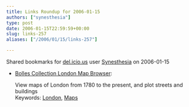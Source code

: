 ```yaml
---
title: Links Roundup for 2006-01-15
authors: ["synesthesia"]
type: post
date: 2006-01-15T22:59:59+00:00
slug: links-257 
aliases: ["/2006/01/15/links-257"]

---
```

Shared bookmarks for [del.icio.us][1] user  [Synesthesia][2] on 2006-01-15

  * [Bolles Collection London Map Browser][3]:
  
    View maps of London from 1780 to the present, and plot streets and buildings   
    Keywords: [London][4], [Maps][5]

 [1]: https://del.icio.us/
 [2]: https://del.icio.us/synesthesia
 [3]: https://www.perseus.tufts.edu/cgi-bin/city-view.pl "https://www.perseus.tufts.edu/cgi-bin/city-view.pl"
 [4]: https://del.icio.us/synesthesia/London
 [5]: https://del.icio.us/synesthesia/Maps